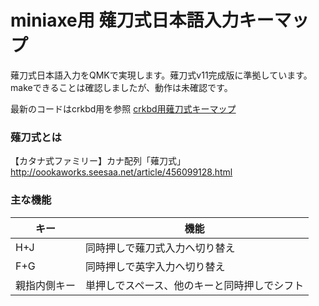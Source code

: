 # miniaxe用 薙刀式日本語入力キーマップ

薙刀式日本語入力をQMKで実現します。薙刀式v11完成版に準拠しています。makeできることは確認しましたが、動作は未確認です。

最新のコードはcrkbd用を参照 [crkbd用薙刀式キーマップ](https://github.com/eswai/qmk_firmware/tree/master/keyboards/crkbd/keymaps/naginata)

### 薙刀式とは

【カタナ式ファミリー】カナ配列「薙刀式」
http://oookaworks.seesaa.net/article/456099128.html

### 主な機能

|キー|機能|
|----|----|
|H+J|同時押しで薙刀式入力へ切り替え|
|F+G|同時押しで英字入力へ切り替え|
|親指内側キー|単押しでスペース、他のキーと同時押しでシフト|
